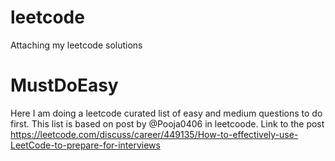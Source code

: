 # leetcode
Attaching my leetcode solutions

# MustDoEasy
  Here I am doing a leetcode curated list of easy and medium questions to do first. This list is based on post by @Pooja0406 in leetcoode. Link to the post <a>https://leetcode.com/discuss/career/449135/How-to-effectively-use-LeetCode-to-prepare-for-interviews</a>
  

